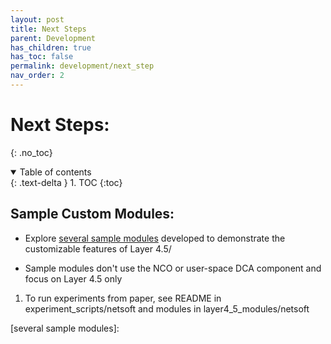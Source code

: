 ```yaml
---
layout: post
title: Next Steps
parent: Development
has_children: true
has_toc: false
permalink: development/next_step
nav_order: 2
---
```

# Next Steps:
{: .no_toc}
<details open markdown="block">
  <summary>
    Table of contents
  </summary>
  {: .text-delta }
1. TOC
{:toc}
</details>


## Sample Custom Modules:
 - Explore [several sample modules]({{site.baseurl}}/development/next_step/sample_module) developed to demonstrate the customizable features of Layer 4.5/
 
 - Sample modules don't use the NCO or user-space DCA component and focus on Layer 4.5 only

1) To run experiments from paper, see README in experiment\_scripts/netsoft and modules in layer4_5_modules/netsoft

[several sample modules]: 
